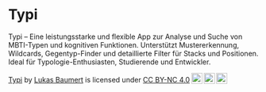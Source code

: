 # Typi
Typi – Eine leistungsstarke und flexible App zur Analyse und Suche von MBTI-Typen und kognitiven Funktionen. Unterstützt Mustererkennung, Wildcards, Gegentyp-Finder und detaillierte Filter für Stacks und Positionen. Ideal für Typologie-Enthusiasten, Studierende und Entwickler.

<p xmlns:cc="http://creativecommons.org/ns#" xmlns:dct="http://purl.org/dc/terms/"><a property="dct:title" rel="cc:attributionURL" href="https://github.com/Suppenterrine/Typi">Typi</a> by <a rel="cc:attributionURL dct:creator" property="cc:attributionName" href="https://github.com/Suppenterrine">Lukas Baumert</a> is licensed under <a href="https://creativecommons.org/licenses/by-nc/4.0/?ref=chooser-v1" target="_blank" rel="license noopener noreferrer" style="display:inline-block;">CC BY-NC 4.0<img style="height:22px!important;margin-left:3px;vertical-align:text-bottom;" src="https://mirrors.creativecommons.org/presskit/icons/cc.svg?ref=chooser-v1" alt=""><img style="height:22px!important;margin-left:3px;vertical-align:text-bottom;" src="https://mirrors.creativecommons.org/presskit/icons/by.svg?ref=chooser-v1" alt=""><img style="height:22px!important;margin-left:3px;vertical-align:text-bottom;" src="https://mirrors.creativecommons.org/presskit/icons/nc.svg?ref=chooser-v1" alt=""></a></p>
